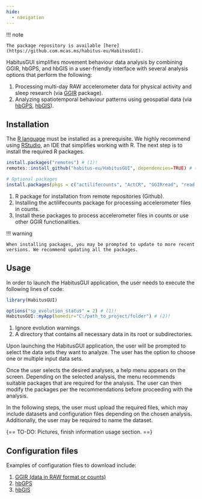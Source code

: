 ```yaml
---
hide:
  - navigation
---
```


!!! note

    The package repository is available [here](https://github.com.mcas.ms/habitus-eu/HabitusGUI).

HabitusGUI simplifies movement behaviour data analysis by combining GGIR, hbGPS, and hbGIS in a user-friendly interface with several analysis options that perform the following:

1. Processing multi-day RAW accelerometer data for physical activity and sleep research (via [GGIR](https://cran.r-project.org/web/packages/GGIR/) package).
2. Analyzing spatiotemporal behaviour patterns using geospatial data (via [hbGPS](../gps/index.md), [hbGIS](../gis/index.md)).


## Installation

The [R language](https://cran.r-project.org/) must be installed as a prerequisite. We highly recommend using [RStudio](https://posit.co/downloads/), an IDE that simplifies working with R. The next step is to install the required R packages.

``` r
install.packages("remotes") # (1)!
remotes::install_github("habitus-eu/HabitusGUI", dependencies=TRUE) # (2)!

# Optional packages
install.packages(pkgs = c("actilifecounts", "ActCR", "GGIRread", "read.gt3x", "readxl")) # (3)!
```

1. R package for installation from remote repositories (Github).
2. Installing the actilifecounts package for processing accelerometer files in counts.
3. Install these packages to process accelerometer files in counts or use other GGIR functionalities.

!!! warning

    When installing packages, you may be prompted to update to more recent versions. We recommend updating all the packages.

## Usage

In order to launch the HabitusGUI application, the user needs to execute the following lines of code:

``` r
library(HabitusGUI)

options("sp_evolution_status" = 2) # (1)!
HabitusGUI::myApp(homedir="C:/path_to_project/folder") # (2)!
```

1. Ignore evolution warnings.
2. A directory that contains all necessary data in its root or subdirectories.

Upon launching the HabitusGUI application, the user will be prompted to select the data sets they want to analyze. The user has the option to choose one or multiple input data sets.

Once the user selects the desired analyses, a help menu appears on the screen. Depending on the selected analysis, the menu recommends suitable packages that are required for the analysis. The user can then modify the packages per the recommendations before proceeding with the analysis.

In the following steps, the user must upload the required files, which may include datasets and configuration files depending on the chosen analysis. Additionally, the user may be required to name the dataset.

{== TO-DO: Pictures, finish information usage section. ==}

## Configuration files

Examples of configuration files to download include:

1. [GGIR (data in RAW format or counts)](https://github.com/habitus-eu/HabitusGUI/blob/main/inst/testfiles_ggir/example_config_files_GGIR.zip)
2. [hbGPS](https://github.com/habitus-eu/HabitusGUI/blob/main/inst/testfiles_hbGPS/config_hbGPS.csv)
3. [hbGIS](https://github.com/habitus-eu/HabitusGUI/blob/main/inst/testfiles_hbGIS/config_hbGIS.csv)